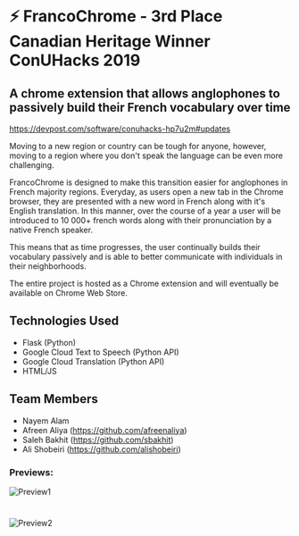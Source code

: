# :zap: FrancoChrome - 3rd Place Canadian Heritage Winner ConUHacks 2019
## A chrome extension that allows anglophones to passively build their French vocabulary over time
https://devpost.com/software/conuhacks-hp7u2m#updates

Moving to a new region or country can be tough for anyone, however, moving to a region where you don't speak the language can be even more challenging.

FrancoChrome is designed to make this transition easier for anglophones in French majority regions. Everyday, as users open a new tab in the Chrome browser, they are presented with a new word in French along with it's English translation. In this manner, over the course of a year a user will be introduced to 10 000+ french words along with their pronunciation by a native French speaker.

This means that as time progresses, the user continually builds their vocabulary passively and is able to better communicate with individuals in their neighborhoods.

The entire project is hosted as a Chrome extension and will eventually be available on Chrome Web Store.

## Technologies Used
- Flask (Python)
- Google Cloud Text to Speech (Python API)
- Google Cloud Translation (Python API)
- HTML/JS

## Team Members 
   - Nayem Alam 
   - Afreen Aliya (https://github.com/afreenaliya)
   - Saleh Bakhit (https://github.com/sbakhit)
   - Ali Shobeiri (https://github.com/alishobeiri)
    
### Previews:
![Preview1](https://res.cloudinary.com/nayemalam/image/upload/v1548642991/preview1.png)
#
![Preview2](https://res.cloudinary.com/nayemalam/image/upload/v1548643454/preview2.png)


